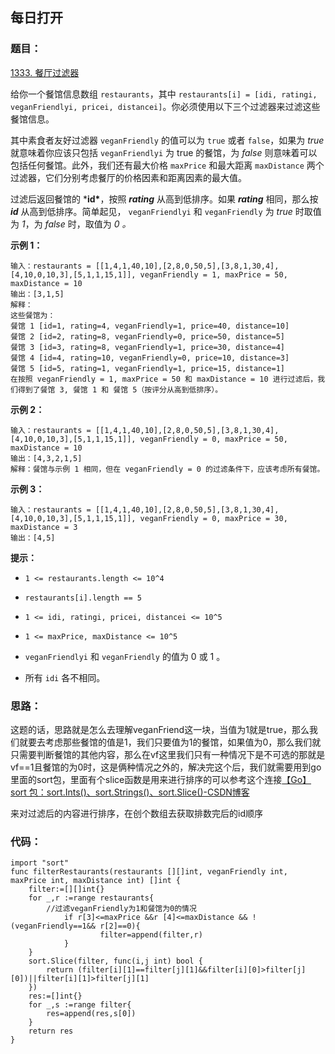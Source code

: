 ## 每日打开

### 题目：

[1333. 餐厅过滤器](https://leetcode.cn/problems/filter-restaurants-by-vegan-friendly-price-and-distance/)

给你一个餐馆信息数组 `restaurants`，其中 `restaurants[i] = [idi, ratingi, veganFriendlyi, pricei, distancei]`。你必须使用以下三个过滤器来过滤这些餐馆信息。

其中素食者友好过滤器 `veganFriendly` 的值可以为 `true` 或者 `false`，如果为 *true* 就意味着你应该只包括 `veganFriendlyi` 为 true 的餐馆，为 *false* 则意味着可以包括任何餐馆。此外，我们还有最大价格 `maxPrice` 和最大距离 `maxDistance` 两个过滤器，它们分别考虑餐厅的价格因素和距离因素的最大值。

过滤后返回餐馆的 ***id\***，按照 ***rating*** 从高到低排序。如果 ***rating*** 相同，那么按 ***id*** 从高到低排序。简单起见， `veganFriendlyi` 和 `veganFriendly` 为 *true* 时取值为 *1*，为 *false* 时，取值为 *0 。*

**示例 1：**

```
输入：restaurants = [[1,4,1,40,10],[2,8,0,50,5],[3,8,1,30,4],[4,10,0,10,3],[5,1,1,15,1]], veganFriendly = 1, maxPrice = 50, maxDistance = 10
输出：[3,1,5] 
解释： 
这些餐馆为：
餐馆 1 [id=1, rating=4, veganFriendly=1, price=40, distance=10]
餐馆 2 [id=2, rating=8, veganFriendly=0, price=50, distance=5]
餐馆 3 [id=3, rating=8, veganFriendly=1, price=30, distance=4]
餐馆 4 [id=4, rating=10, veganFriendly=0, price=10, distance=3]
餐馆 5 [id=5, rating=1, veganFriendly=1, price=15, distance=1] 
在按照 veganFriendly = 1, maxPrice = 50 和 maxDistance = 10 进行过滤后，我们得到了餐馆 3, 餐馆 1 和 餐馆 5（按评分从高到低排序）。 
```

**示例 2：**

```
输入：restaurants = [[1,4,1,40,10],[2,8,0,50,5],[3,8,1,30,4],[4,10,0,10,3],[5,1,1,15,1]], veganFriendly = 0, maxPrice = 50, maxDistance = 10
输出：[4,3,2,1,5]
解释：餐馆与示例 1 相同，但在 veganFriendly = 0 的过滤条件下，应该考虑所有餐馆。
```

**示例 3：**

```
输入：restaurants = [[1,4,1,40,10],[2,8,0,50,5],[3,8,1,30,4],[4,10,0,10,3],[5,1,1,15,1]], veganFriendly = 0, maxPrice = 30, maxDistance = 3
输出：[4,5]
```

 

**提示：**

- `1 <= restaurants.length <= 10^4`

- `restaurants[i].length == 5`

- `1 <= idi, ratingi, pricei, distancei <= 10^5`

- `1 <= maxPrice, maxDistance <= 10^5`

- `veganFriendlyi` 和 `veganFriendly` 的值为 0 或 1 。

- 所有 `idi` 各不相同。

  

### 思路：

这题的话，思路就是怎么去理解veganFriend这一块，当值为1就是true，那么我们就要去考虑那些餐馆的值是1，我们只要值为1的餐馆，如果值为0，那么我们就只需要判断餐馆的其他内容，那么在vf这里我们只有一种情况下是不可选的那就是vf==1且餐馆的为0时，这是俩种情况之外的，解决完这个后，我们就需要用到go里面的sort包，里面有个slice函数是用来进行排序的可以参考这个连接[【Go】sort 包：sort.Ints()、sort.Strings()、sort.Slice()-CSDN博客](https://blog.csdn.net/weixin_44211968/article/details/124639964)

来对过滤后的内容进行排序，在创个数组去获取排数完后的id顺序

### 代码：

```golang
import "sort"
func filterRestaurants(restaurants [][]int, veganFriendly int, maxPrice int, maxDistance int) []int {
    filter:=[][]int{}
    for _,r :=range restaurants{
        //过滤veganFriendly为1和餐馆为0的情况
            if r[3]<=maxPrice &&r [4]<=maxDistance && !(veganFriendly==1&& r[2]==0){
                    filter=append(filter,r)
            }
    }
    sort.Slice(filter, func(i,j int) bool {
        return (filter[i][1]==filter[j][1]&&filter[i][0]>filter[j][0])||filter[i][1]>filter[j][1]
    })
    res:=[]int{}
    for _,s :=range filter{
        res=append(res,s[0])
    }
    return res
}
```

